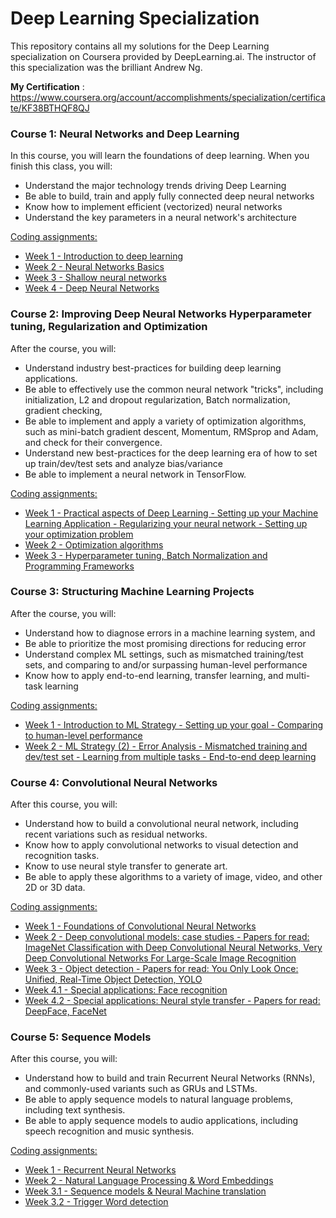 # Deep Learning Specialization

This repository contains all my solutions for the Deep Learning specialization on Coursera provided by DeepLearning.ai. The instructor of this specialization was the brilliant Andrew Ng.

**My Certification** : https://www.coursera.org/account/accomplishments/specialization/certificate/KF38BTHQF8QJ

### Course 1: Neural Networks and Deep Learning  
In this course, you will learn the foundations of deep learning. When you finish this class, you will:

- Understand the major technology trends driving Deep Learning
- Be able to build, train and apply fully connected deep neural networks 
- Know how to implement efficient (vectorized) neural networks 
- Understand the key parameters in a neural network's architecture 

<ins>Coding assignments:</ins>   

- [Week 1 - Introduction to deep learning]()  
- [Week 2 - Neural Networks Basics](https://github.com/polospeter/Deep-Learning-Specialization-Coursera/blob/master/Neural-networks/Week%202/Logistic%20Regression%20as%20a%20Neural%20Network/Logistic_Regression_with_a_Neural_Network_mindset_v6a.ipynb) 
- [Week 3 - Shallow neural networks](https://github.com/polospeter/Deep-Learning-Specialization-Coursera/blob/master/Neural-networks/Week%203/Planar%20data%20classification%20with%20one%20hidden%20layer/Planar_data_classification_with_onehidden_layer_v6c.ipynb)
- [Week 4 - Deep Neural Networks](https://github.com/polospeter/Deep-Learning-Specialization-Coursera/blob/master/Neural-networks/Week%204/Deep%20Neural%20Network%20Application_%20Image%20Classification/Deep%20Neural%20Network%20-%20Application%20v8.ipynb)

### Course 2: Improving Deep Neural Networks Hyperparameter tuning, Regularization and Optimization
After the course, you will: 
- Understand industry best-practices for building deep learning applications. 
- Be able to effectively use the common neural network "tricks", including initialization, L2 and dropout regularization, Batch normalization, gradient checking, 
- Be able to implement and apply a variety of optimization algorithms, such as mini-batch gradient descent, Momentum, RMSprop and Adam, and check for their convergence. 
- Understand new best-practices for the deep learning era of how to set up train/dev/test sets and analyze bias/variance
- Be able to implement a neural network in TensorFlow. 

<ins>Coding assignments:</ins>   

- [Week 1 - Practical aspects of Deep Learning - Setting up your Machine Learning Application - Regularizing your neural network - Setting up your optimization problem](https://github.com/polospeter/Deep-Learning-Specialization-Coursera/tree/master/Hyperparameter-tuning/week5)  
- [Week 2 - Optimization algorithms](https://github.com/polospeter/Deep-Learning-Specialization-Coursera/blob/master/Hyperparameter-tuning/week6/Optimization_methods_v1b.ipynb) 
- [Week 3 - Hyperparameter tuning, Batch Normalization and Programming Frameworks](https://github.com/polospeter/Deep-Learning-Specialization-Coursera/blob/master/Hyperparameter-tuning/week7/Tensorflow%20Tutorial%20v3a.ipynb)  

### Course 3: Structuring Machine Learning Projects
After the course, you will: 
- Understand how to diagnose errors in a machine learning system, and 
- Be able to prioritize the most promising directions for reducing error
- Understand complex ML settings, such as mismatched training/test sets, and comparing to and/or surpassing human-level performance
- Know how to apply end-to-end learning, transfer learning, and multi-task learning

<ins>Coding assignments:</ins>   

- [Week 1 - Introduction to ML Strategy - Setting up your goal - Comparing to human-level performance]()  
- [Week 2 - ML Strategy (2) - Error Analysis - Mismatched training and dev/test set - Learning from multiple tasks - End-to-end deep learning]()  

### Course 4: Convolutional Neural Networks
After this course, you will: 

- Understand how to build a convolutional neural network, including recent variations such as residual networks.
- Know how to apply convolutional networks to visual detection and recognition tasks.
- Know to use neural style transfer to generate art.
- Be able to apply these algorithms to a variety of image, video, and other 2D or 3D data.

<ins>Coding assignments:</ins>  

- [Week 1 - Foundations of Convolutional Neural Networks](https://github.com/polospeter/Deep-Learning-Specialization-Coursera/blob/master/Convolutional-networks/week1/Convolution%20model%20-%20Step%20by%20Step%20-%20v2.ipynb)  
- [Week 2 - Deep convolutional models: case studies - Papers for read: ImageNet Classification with Deep Convolutional Neural Networks, Very Deep Convolutional Networks For Large-Scale Image Recognition](https://github.com/polospeter/Deep-Learning-Specialization-Coursera/blob/master/Convolutional-networks/week2/ResNets/Residual_Networks_v2a.ipynb) 
- [Week 3 - Object detection - Papers for read: You Only Look Once: Unified, Real-Time Object Detection, YOLO](https://github.com/polospeter/Deep-Learning-Specialization-Coursera/blob/master/Convolutional-networks/week3/Car%20detection%20for%20Autonomous%20Driving/Autonomous_driving_application_Car_detection_v3a.ipynb)  
- [Week 4.1 - Special applications: Face recognition](https://github.com/polospeter/Deep-Learning-Specialization-Coursera/blob/master/Convolutional-networks/week4/Face%20Recognition/Face%20Recognition%20for%20the%20Happy%20House%20-%20v3.ipynb)
- [Week 4.2 - Special applications: Neural style transfer - Papers for read: DeepFace, FaceNet](https://github.com/polospeter/Deep-Learning-Specialization-Coursera/blob/master/Convolutional-networks/week4/Neural%20Style%20Transfer/Art_Generation_with_Neural_Style_Transfer_v3a.ipynb)

### Course 5: Sequence Models
After this course, you will:

- Understand how to build and train Recurrent Neural Networks (RNNs), and commonly-used variants such as GRUs and LSTMs.
- Be able to apply sequence models to natural language problems, including text synthesis. 
- Be able to apply sequence models to audio applications, including speech recognition and music synthesis.

<ins>Coding assignments:</ins>  

- [Week 1 - Recurrent Neural Networks](https://github.com/polospeter/Deep-Learning-Specialization-Coursera/blob/master/Sequence-models/Week%201/Building%20a%20Recurrent%20Neural%20Network/Building_a_Recurrent_Neural_Network_Step_by_Step_v3a.ipynb)  
- [Week 2 - Natural Language Processing & Word Embeddings](https://github.com/polospeter/Deep-Learning-Specialization-Coursera/blob/master/Sequence-models/Week%203/Trigger%20word%20detection/Trigger_word_detection_v1a.ipynb)  
- [Week 3.1 - Sequence models & Neural Machine translation](https://github.com/polospeter/Deep-Learning-Specialization-Coursera/blob/master/Sequence-models/Week%203/Machine%20Translation/Neural%20machine%20translation%20with%20attention%20-%20v4.ipynb) 
- [Week 3.2 - Trigger Word detection](https://github.com/polospeter/Deep-Learning-Specialization-Coursera/blob/master/Sequence-models/Week%203/Trigger%20word%20detection/Trigger_word_detection_v1a.ipynb)
